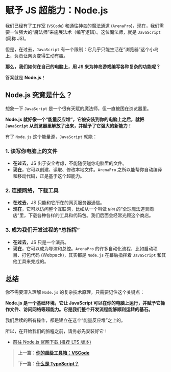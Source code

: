 # 赋予 JS 超能力：Node.js

我们已经有了工作室 (`VSCode`) 和通往神岛的魔法通道 (`ArenaPro`)，现在，我们需要一位强大的“魔法师”来施展法术（编写逻辑）。这位魔法师，就是 `JavaScript` (简称 JS)。

但是，在过去，`JavaScript` 有一个限制：它几乎只能生活在“浏览器”这个小岛上，负责让网页变得生动有趣。

**那么，我们如何在自己的电脑上，用 JS 来为神岛游戏编写各种复杂的功能呢？**

答案就是 **Node.js**！

## Node.js 究竟是什么？

想象一下 `JavaScript` 是一个很有天赋的魔法师，但一直被困在浏览器里。

**Node.js 就好像一个“能量反应堆”，它被安装到你的电脑上之后，就把 `JavaScript` 从浏览器里解放了出来，并赋予了它强大的新能力！**

有了 `Node.js` 这个能量源，`JavaScript` 就能：

### 1. 读写你电脑上的文件

- **在过去**，JS 出于安全考虑，不能随便碰你电脑里的文件。
- **现在**，它可以创建、读取、修改本地文件。`ArenaPro` 之所以能帮你自动编译和移动代码，正是基于这个超能力。

### 2. 连接网络，下载工具

- **在过去**，JS 只能和它所在的网页服务器通信。
- **现在**，它可以访问整个互联网，比如从一个叫做 `NPM` 的“全球魔法道具商店”里，下载各种各样的工具和代码包。我们后面会经常光顾这个商店。

### 3. 成为我们开发过程的“总指挥”

- **在过去**，JS 只是一个演员。
- **现在**，它可以成为导演和总控。`ArenaPro` 的许多自动化流程，比如启动项目、打包代码 (Webpack)，其实都是 `Node.js` 在幕后指挥着 `JavaScript` 和其他工具来完成的。

## 总结

你不需要深入理解 `Node.js` 的复杂技术原理，只需要记住这个关键点：

**Node.js 是一个基础环境，它让 JavaScript 可以在你的电脑上运行，并赋予它操作文件、访问网络等超能力。它是我们整个开发流程能够顺利运转的基石。**

我们后续的所有操作，都是建立在这个“能量反应堆”之上的。

所以，在开始我们的旅程之前，请务必先安装好它！

- [前往 Node.js 官网下载 (推荐 LTS 版本)](/bestPractices/nodejs)

> **上一篇：[你的超级工具箱：VSCode](./WhatVSCode.md)**
>
> **下一篇：[什么是 TypeScript？](./WhatTypeScript.md)**
